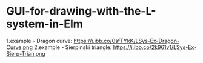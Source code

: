 # GUI-for-drawing-with-the-L-system-in-Elm

1.example - Dragon curve: https://i.ibb.co/0sfTYkK/LSys-Ex-Dragon-Curve.png
2.example - Sierpinski triangle: https://i.ibb.co/2k961v1/LSys-Ex-Sierp-Trian.png
